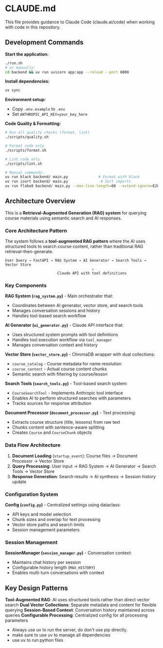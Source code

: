 # CLAUDE.md

This file provides guidance to Claude Code (claude.ai/code) when working with code in this repository.

## Development Commands

**Start the application:**
```bash
./run.sh
# or manually:
cd backend && uv run uvicorn app:app --reload --port 8000
```

**Install dependencies:**
```bash
uv sync
```

**Environment setup:**
- Copy `.env.example` to `.env` 
- Set `ANTHROPIC_API_KEY=your_key_here`

**Code Quality & Formatting:**
```bash
# Run all quality checks (format, lint)
./scripts/quality.sh

# Format code only
./scripts/format.sh

# Lint code only
./scripts/lint.sh

# Manual commands:
uv run black backend/ main.py              # Format with black
uv run isort backend/ main.py               # Sort imports
uv run flake8 backend/ main.py --max-line-length=88 --extend-ignore=E203,W503  # Lint
```

## Architecture Overview

This is a **Retrieval-Augmented Generation (RAG) system** for querying course materials using semantic search and AI responses.

### Core Architecture Pattern
The system follows a **tool-augmented RAG pattern** where the AI uses structured tools to search course content, rather than traditional RAG retrieval-then-generate.

```
User Query → FastAPI → RAG System → AI Generator → Search Tools → Vector Store
                                        ↓
                        Claude API with tool definitions
```

### Key Components

**RAG System (`rag_system.py`)** - Main orchestrator that:
- Coordinates between AI generator, vector store, and search tools
- Manages conversation sessions and history
- Handles tool-based search workflow

**AI Generator (`ai_generator.py`)** - Claude API interface that:
- Uses structured system prompts with tool definitions
- Handles tool execution workflow via `tool_manager`
- Manages conversation context and history

**Vector Store (`vector_store.py`)** - ChromaDB wrapper with dual collections:
- `course_catalog` - Course metadata for name resolution
- `course_content` - Actual course content chunks
- Semantic search with filtering by course/lesson

**Search Tools (`search_tools.py`)** - Tool-based search system:
- `CourseSearchTool` - Implements Anthropic tool interface
- Enables AI to perform structured searches with parameters
- Tracks sources for response attribution

**Document Processor (`document_processor.py`)** - Text processing:
- Extracts course structure (title, lessons) from raw text
- Chunks content with sentence-aware splitting
- Creates `Course` and `CourseChunk` objects

### Data Flow Architecture

1. **Document Loading** (`startup_event`): Course files → Document Processor → Vector Store
2. **Query Processing**: User input → RAG System → AI Generator → Search Tools → Vector Store
3. **Response Generation**: Search results → AI synthesis → Session history update

### Configuration System

**Config (`config.py`)** - Centralized settings using dataclass:
- API keys and model selection
- Chunk sizes and overlap for text processing  
- Vector store paths and search limits
- Session management parameters

### Session Management

**SessionManager (`session_manager.py`)** - Conversation context:
- Maintains chat history per session
- Configurable history length (`MAX_HISTORY`)
- Enables multi-turn conversations with context

## Key Design Patterns

**Tool-Augmented RAG**: AI uses structured tools rather than direct vector search
**Dual Vector Collections**: Separate metadata and content for flexible querying
**Session-Based Context**: Conversation history maintained across queries
**Configurable Processing**: Centralized config for all processing parameters
- Always use uv to run the server, do don't use pip directly.
- make sure to use uv to manage all dependencies
- use uv to run python files
